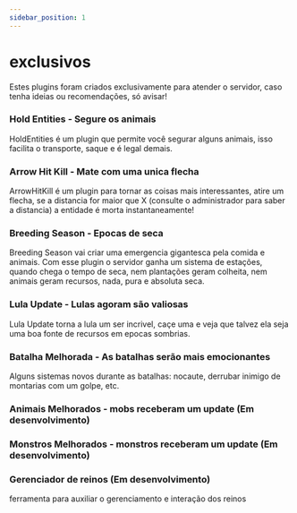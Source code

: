 ```yaml
---
sidebar_position: 1
---
```


# exclusivos

Estes plugins foram criados exclusivamente para atender o servidor, caso tenha ideias ou
recomendações, só avisar!

### Hold Entities - Segure os animais

HoldEntities é um plugin que permite você segurar alguns animais, isso facilita o transporte,
saque e é legal demais.

### Arrow Hit Kill - Mate com uma unica flecha

ArrowHitKill é um plugin para tornar as coisas mais interessantes, atire um flecha, se a distancia
for maior que X (consulte o administrador para saber a distancia) a entidade é morta instantaneamente!

### Breeding Season - Epocas de seca

Breeding Season vai criar uma emergencia gigantesca pela comida e animais. Com esse plugin o servidor
ganha um sistema de estações, quando chega o tempo de seca, nem plantações geram colheita, nem animais
geram recursos, nada, pura e absoluta seca.

### Lula Update - Lulas agoram são valiosas

Lula Update torna a lula um ser incrivel, caçe uma e veja que talvez ela seja uma boa fonte de recursos
em epocas sombrias.

### Batalha Melhorada - As batalhas serão mais emocionantes

Alguns sistemas novos durante as batalhas: nocaute, derrubar inimigo de montarias com um golpe, etc.

### Animais Melhorados - mobs receberam um update (Em desenvolvimento)

### Monstros Melhorados - monstros receberam um update (Em desenvolvimento)

### Gerenciador de reinos (Em desenvolvimento)

ferramenta para auxiliar o gerenciamento e interação dos reinos